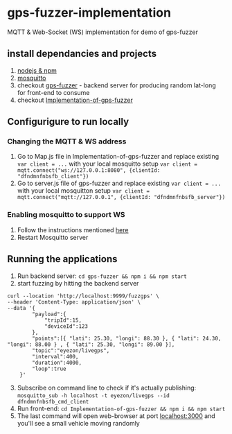 # gps-fuzzer-implementation
MQTT & Web-Socket (WS) implementation for demo of gps-fuzzer

## install dependancies and projects
1. [nodejs & npm](https://nodejs.org/en/download)
2. [mosquitto](https://mosquitto.org/blog/2011/03/mosquitto-in-mac-homebrew/)
3. checkout [gps-fuzzer](https://github.com/Thetaonelab/gps-fuzzer) - backend server for producing random lat-long for front-end to consume
4. checkout [Implementation-of-gps-fuzzer](https://github.com/sbhsb/Implementation-of-gps-fuzzer)

## Configurigure to run locally 

### Changing the MQTT & WS address
1. Go to Map.js file in Implementation-of-gps-fuzzer and replace existing `var client = ...` with your local mosquitto setup `var client = mqtt.connect("ws://127.0.0.1:8080", {clientId: "dfndmnfnbsfb_client"})`
2. Go to server.js file of gps-fuzzer and replace existing `var client = ...` with your local mosquitton setup `var client = mqtt.connect("mqtt://127.0.0.1", {clientId: "dfndmnfnbsfb_server"})`

### Enabling mosquitto to support WS
1. Follow the instructions mentioned [here](https://cedalo.com/blog/enabling-websockets-over-mqtt-with-mosquitto/#For_MacOS)
2. Restart Mosquitto server

## Running the applications
1. Run backend server: `cd gps-fuzzer && npm i && npm start`
2. start fuzzing by hitting the backend server
```
curl --location 'http://localhost:9999/fuzzgps' \
--header 'Content-Type: application/json' \
--data '{
        "payload":{ 
            "tripId":15, 
            "deviceId":123
        },
        "points":[{ "lati": 25.30, "longi": 88.30 }, { "lati": 24.30, "longi": 88.00 } , { "lati": 25.30, "longi": 89.00 }],
        "topic":"eyezon/livegps",
        "interval":400,
        "duration":4000,
        "loop":true
    }'
```
3. Subscribe on command line to check if it's actually publishing: `mosquitto_sub -h localhost -t eyezon/livegps --id dfndmnfnbsfb_cmd_client`
4. Run front-end: `cd Implementation-of-gps-fuzzer && npm i && npm start`
5. The last command will open web-browser at port [localhost:3000](http://localhost:3000/) and you'll see a small vehicle moving randomly
